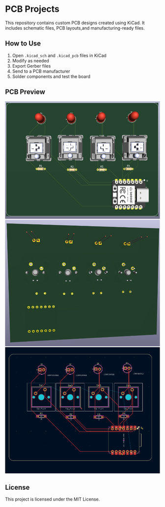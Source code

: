 # PCB Projects

This repository contains custom PCB designs created using KiCad. It includes schematic files, PCB layouts,and manufacturing-ready files.

## How to Use

1. Open `.kicad_sch` and `.kicad_pcb` files in KiCad
2. Modify as needed
3. Export Gerber files
4. Send to a PCB manufacturer
5. Solder components and test the board

## PCB Preview

![Top 3D View](Images/front.png)
![Bottom 3D View](Images/Back.png)
![PCB](Images/PCB.png)

## License

This project is licensed under the MIT License.
